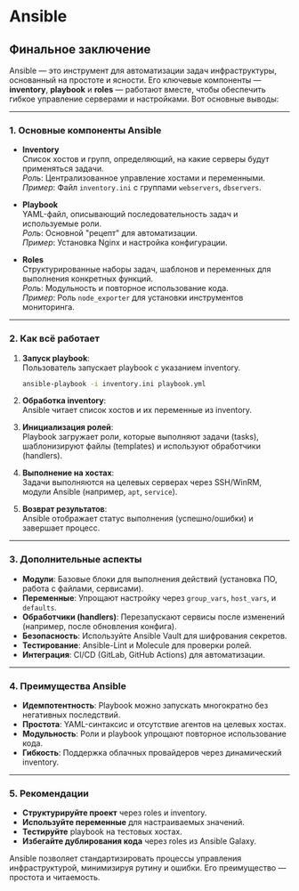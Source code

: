 # Ansible
## Финальное заключение

Ansible — это инструмент для автоматизации задач инфраструктуры, основанный на простоте и ясности. Его ключевые компоненты — **inventory**, **playbook** и **roles** — работают вместе, чтобы обеспечить гибкое управление серверами и настройками. Вот основные выводы:

---

### **1. Основные компоненты Ansible**
- **Inventory**  
  Список хостов и групп, определяющий, на какие серверы будут применяться задачи.  
  *Роль*: Централизованное управление хостами и переменными.  
  *Пример*: Файл `inventory.ini` с группами `webservers`, `dbservers`.

- **Playbook**  
  YAML-файл, описывающий последовательность задач и используемые роли.  
  *Роль*: Основной "рецепт" для автоматизации.  
  *Пример*: Установка Nginx и настройка конфигурации.

- **Roles**  
  Структурированные наборы задач, шаблонов и переменных для выполнения конкретных функций.  
  *Роль*: Модульность и повторное использование кода.  
  *Пример*: Роль `node_exporter` для установки инструментов мониторинга.

---

### **2. Как всё работает**
1. **Запуск playbook**:  
   Пользователь запускает playbook с указанием inventory.  
   ```bash
   ansible-playbook -i inventory.ini playbook.yml
   ```

2. **Обработка inventory**:  
   Ansible читает список хостов и их переменные из inventory.

3. **Инициализация ролей**:  
   Playbook загружает роли, которые выполняют задачи (tasks), шаблонизируют файлы (templates) и используют обработчики (handlers).

4. **Выполнение на хостах**:  
   Задачи выполняются на целевых серверах через SSH/WinRM, модули Ansible (например, `apt`, `service`).

5. **Возврат результатов**:  
   Ansible отображает статус выполнения (успешно/ошибки) и завершает процесс.

---

### **3. Дополнительные аспекты**
- **Модули**: Базовые блоки для выполнения действий (установка ПО, работа с файлами, сервисами).  
- **Переменные**: Упрощают настройку через `group_vars`, `host_vars`, и `defaults`.  
- **Обработчики (handlers)**: Перезапускают сервисы после изменений (например, после обновления конфига).  
- **Безопасность**: Используйте Ansible Vault для шифрования секретов.  
- **Тестирование**: Ansible-Lint и Molecule для проверки ролей.  
- **Интеграция**: CI/CD (GitLab, GitHub Actions) для автоматизации.

---

### **4. Преимущества Ansible**
- **Идемпотентность**: Playbook можно запускать многократно без негативных последствий.  
- **Простота**: YAML-синтаксис и отсутствие агентов на целевых хостах.  
- **Модульность**: Роли и playbook упрощают повторное использование кода.  
- **Гибкость**: Поддержка облачных провайдеров через динамический inventory.  

---

### **5. Рекомендации**
- **Структурируйте проект** через roles и inventory.  
- **Используйте переменные** для настраиваемых значений.  
- **Тестируйте** playbook на тестовых хостах.  
- **Избегайте дублирования кода** через roles из Ansible Galaxy.  

Ansible позволяет стандартизировать процессы управления инфраструктурой, минимизируя рутину и ошибки. Его преимущество — простота и читаемость.
